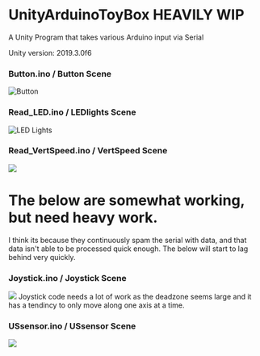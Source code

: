 # UnityArduinoToyBox HEAVILY WIP
A Unity Program that takes various Arduino input via Serial

Unity version: 2019.3.0f6

### Button.ino / Button Scene
![Button](Media/Button.gif)


### Read_LED.ino / LEDlights Scene
![LED Lights](Media/LEDLights.gif)


### Read_VertSpeed.ino / VertSpeed Scene
![](Media/VertSpeed.gif)


# The below are somewhat working, but need heavy work.
I think its because they continuously spam the serial with data, and that data isn't able to be processed quick enough. The below will start to lag behind very quickly.

### Joystick.ino / Joystick Scene
![](Media/Joystick.gif)
Joystick code needs a lot of work as the deadzone seems large and it has a tendincy to only move along one axis at a time.


### USsensor.ino / USsensor Scene
![](Media/USsensor.gif)
